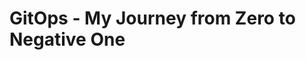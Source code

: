 # GitOps - My Journey from Zero to Negative One

<!--


we can't have nive things


At the dawn of time, when times were harsh,
an APPLICATION
    runs on a MACHINE
=> "It works on my machine"

then, after decoupling the application from the machine,
an APPLICATION
    runs on an OS
        that operates a MACHINE
=> "It works on my OS"

because we still thought the application was too close from the machine (and because applications started having expectations about the underlying OS)
an APPLICATION
    runs on GUEST OS
        in a VM
            on a HOST OS
                that operates the MACHINE
=> "It works in my VM"

when virtual machines got too slow for our speed greed,
an APPLICATION
    runs on HALF AN OS
        isolated in a CONTAINER
            sharing its other half with a HOST OS
                that operates the MACHINE
=> "It works in my container"

but, thanks the gods, today,
an APPLICATION
    runs on HALF AN OS
        isolated in its CONTAINER
            wrapped by a POD
                part of a REPLICA SET
                    managed by a DEPLOYMENT
                        running on KUBERNETES-FIRST OS
                            in a VM (you really didn't think they'd go away so easily)
                                forming a CLUSTER
                                    provisioned in the CLOUD
=> "It works on my cluster"

Application release management has never been so streamlined.

-->


<!--


at the essence of the universe is the application


create a web app

ls

```
📁 ..
  📁 .
    📑 README.md
```

make it simple
start with a greeter
use .NET (hey, nobody is perfect)
call it hello

dotnet new create "web" --name "Martin.Hello" --exclude-launch-settings --output ./applications/hello

```
The template "ASP.NET Core Empty" was created successfully.

Processing post-creation actions...
Restoring ...\applications\hello\Martin.Hello.csproj:
  Determining projects to restore...
  Restored ...\applications\hello\Martin.Hello.csproj (in 87 ms).
Restore succeeded.
```

ls

```diff
📁 ..
  📁 .
+   📁 applications
+     📁 hello
+       🧾 appsettings.Development.json
+       🧾 appsettings.json
+       🧾 Martin.Hello.csproj
+       🧾 Program.cs
    📑 README.md
```

Program.cs

```cs
        var builder = WebApplication.CreateBuilder(args);
        var app = builder.Build();

        app.MapGet("/", () => "Hello World!");

        app.Run();
```

dotnet run --project ./applications/hello

```
info: Microsoft.Hosting.Lifetime[14]
      Now listening on: http://localhost:5000
info: Microsoft.Hosting.Lifetime[0]
      Application started. Press Ctrl+C to shut down.
info: Microsoft.Hosting.Lifetime[0]
      Hosting environment: Production
info: Microsoft.Hosting.Lifetime[0]
      Content root path: ...\applications\hello
```

of course if we navigate to http://localhost:5000, it will show

```
Hello World!
```

But I don't want to open and fiddle around with my browser all the time, because I'm lazy, so I'll create a `hello.http` file and use [REST Client for Visual Studio Code](https://marketplace.visualstudio.com/items?itemName=humao.rest-client) instead.

ls

```diff
📁 ..
  📁 .
    📁 applications
      📁 hello
        🧾 appsettings.Development.json
        🧾 appsettings.json
+       🌐 hello.http
        🧾 Martin.Hello.csproj
        🧾 Program.cs
    📑 README.md
```

hello.http

```http
@BASE_URL = "http://localhost:5000"

GET {{BASE_URL}}
```

Trying that out will slap you back in the face with an unkind error message:

> The connection was rejected. Either the requested service isn’t running on the requested server/port, the proxy settings in vscode are misconfigured, or a firewall is blocking requests. Details: RequestError: connect ECONNREFUSED 127.0.0.1:443.

The silly solution here being to remove the quotes around the value of `@BASE_URL = "http://localhost:5000"`, because we can't have nice things.

hello.http

```diff
- @BASE_URL = "http://localhost:5000"
+ @BASE_URL =  http://localhost:5000
```

define its behavior
    GET /       => "Hello.", plain text
    GET /<name> => "Hello, <name>."
simple web api

hello.http

```http
@BASE_URL = http://localhost:5000

###############################################################################
# This should return "Hello.", plain-text.

GET {{BASE_URL}}/

###############################################################################
# @prompt NAME
# This should return "Hello, <NAME>.", plain-text.

GET {{BASE_URL}}/{{NAME}}
```


Program.cs

```cs
        var builder = WebApplication.CreateBuilder(args);
        var app = builder.Build();

/* - */ app.MapGet("/", () => "Hello World!");

/* + */ app.MapGet("/", () => "Hello.");
/* + */ app.MapGet("/{name}", (string name) => $"Hello, {name}.");

        app.Run();
```

Restarting the application while developing is becoming quite tedious already, so I should use `dotnet watch run` instead of `dotnet run`.

Now http://localhost:5000/Martin returns

```
Hello, Martin.
```

if you're committing to Git, you'll notice the `bin` and `obj` folders are massively full of compiler-generated 💩. I'll make myself a `.gitignore` to save my bandwidth.

ls

```diff
📁 ..
  📁 .
    📁 applications
      📁 hello
+       ✋ .gitignore
        🧾 appsettings.Development.json
        🧾 appsettings.json
        🌐 hello.http
        🧾 Martin.Hello.csproj
        🧾 Program.cs
    📑 README.md
```

.gitignore

```
bin/
obj/
```

now that we've got our application, we must build it, and ship it.
easy just press F5, right?
well, no, we need to properly build it, package it, and deploy it.
but there is a problem: I never learned how to do that in Uni, I've always pressed F5!
because, remember: we can't have nice things (some malevolent among you will have said that a first time when I mentioned the use of .NET)

dotnet publish "./applications/hello" --configuration Release --no-self-contained --output "./applications/hello/publish"

dotnet publish                  -> which, pretty much indicates what we want to do here
"./applications/hello"                  -> the path to the applitation project to build
--configuration Release         -> .NET build configurations bundle compiler options.
                                   The default configuration is 'Debug'; it has compiler options to output debugging information.
                                   The other built-in configuration to 'Release', which has options to request make the compiler optimize your code harder.
--no-self-contained             -> Self-contained applications bundle the .NET runtime along with your own code.
                                   Rather, I'll make a prerequisite for anyone wanting to run my greeter application to install the .NET runtime.
                                   Between the ASP.NET Core Runtime, the .NET Desktop Runtime and then .NET Runtime listed on https://dotnet.microsoft.com/en-us/download/dotnet/7.0,
                                   this will confuse everyone! Just the ASP.NET one has seven options to install it on windows!
                                   Again, we can't have nice things, I'm just doing my part.
--output "./applications/hello/publish" -> The output directory to place the published application in.

save it into a script, call it something relevant, like publish-me-daddy.ps1

```diff
📁 ..
  📁 .
    📁 applications
      📁 hello
        ✋ .gitignore
        🧾 appsettings.Development.json
        🧾 appsettings.json
        🌐 hello.http
        🧾 Martin.Hello.csproj
        🧾 Program.cs
+       🧾 publish-me-daddy.ps1
    📑 README.md
```

publish-me-daddy.ps1

```ps1
dotnet publish "$PSScriptRoot" --configuration Release --no-self-contained --output "$PSScriptRoot/bin/publish"
```

./applications/hello/publish-me-daddy.ps1

```
MSBuild version 17.4.1+9a89d02ff for .NET
  Determining projects to restore...
  All projects are up-to-date for restore.
  Martin.Hello -> ...\docs\applications\hello\bin\Release\net7.0\Martin.Hello.dll
  Martin.Hello -> ...\docs\applications\hello\bin\publish\
```

ls ./applications/hello/bin/publish

```
📁 ..
  📁 .
    📁 applications
      📁 hello
        📂 bin
          📂 publish
+           🧾 appsettings.Development.json
+           🧾 appsettings.json
+           🧾 Martin.Hello.deps.json
+           📚 Martin.Hello.dll
+           💾 Martin.Hello.exe
+           🧾 Martin.Hello.pdb
+           🧾 Martin.Hello.runtimeconfig.json
+           🧾 web.config
        ✋ .gitignore
        🧾 appsettings.Development.json
        🧾 appsettings.json
        🌐 hello.http
        🧾 Martin.Hello.csproj
        🧾 Program.cs
        🧾 publish-me-daddy.ps1
    📑 README.md
```

admire the published results

the publish folder is full of crap except the `.exe` file, which we can run to execute our app

./applications/hello/bin/publish/Martin.Hello.exe

```
info: Microsoft.Hosting.Lifetime[14]
      Now listening on: http://localhost:5000
info: Microsoft.Hosting.Lifetime[0]
      Application started. Press Ctrl+C to shut down.
info: Microsoft.Hosting.Lifetime[0]
      Hosting environment: Production
info: Microsoft.Hosting.Lifetime[0]
      Content root path: ...\docs
```

it works (of course, it's mine! That feeling wont last for long, though)
c.f. hello.http to try it out

congrat, we now have an app we can run anywhere...
... anywhere there is an ASP.NET runtime, that is, because we can't have nice things.

-->


<!--

oh my godness, containers!


is chose rancher desktop
it has kubernetes integrated
it has nerdctl integrated

if you're disconnected or partially disconnected from the internet, or if Rancher Desktop is misconfigured the slightest, it will fail to start, but, in my case, not before trying out for 10 whole minutes, because we can't have nice things


oc get namespaces

```
NAME              STATUS   AGE
default           Active   13d
kube-system       Active   13d
kube-public       Active   13d
kube-node-lease   Active   13d
```

create a `Containerfile`:

ls

```diff
📁 ..
  📁 .
    📁 applications
      📁 hello
        ✋ .gitignore
        🧾 appsettings.Development.json
        🧾 appsettings.json
+       🐳 Containerfile
        🌐 hello.http
        🧾 Martin.Hello.csproj
        🧾 Program.cs
        🧾 publish-me-daddy.ps1
    📑 README.md
```

Containerfile

```Dockerfile
FROM alpine:3.18.0
ENTRYPOINT ["echo", "Hello"]
```

nerdctl image build --tag hello:v0 ./applications/hello

```
[+] Building 8.1s (5/5)
[+] Building 8.2s (5/5) FINISHED
 => [internal] load build definition from Containerfile                                                       0.1s
 => => transferring dockerfile: 90B                                                                           0.0s
 => [internal] load .dockerignore                                                                             0.0s
 => => transferring context: 2B                                                                               0.0s
 => [internal] load metadata for docker.io/library/alpine:3.18.0                                              7.7s
 => CACHED [1/1] FROM docker.io/library/alpine:3.18.0@sha256:02bb6f428431fbc2809c5d1b41eab5a68350194fb508869  0.0s
 => => resolve docker.io/library/alpine:3.18.0@sha256:02bb6f428431fbc2809c5d1b41eab5a68350194fb508869a33cb1a  0.0s
 => exporting to docker image format                                                                          0.2s
 => => exporting layers                                                                                       0.0s
 => => exporting manifest sha256:2f4c5d94c32f16477fce285361725612070f8879ea31e8c3cb6633d5beff3e35             0.0s
 => => exporting config sha256:a1cc8d3a3d99163ef35d3e34b90bba7a956146994b9ad052f9b3b5f17fac05f5               0.0s
 => => sending tarball                                                                                        0.1s
Loaded image: docker.io/library/hello:v0
```

nerdctl image list

```
REPOSITORY                                  TAG       IMAGE ID        CREATED          PLATFORM       SIZE         BLOB SIZE
hello                                       v0        2f4c5d94c32f    6 seconds ago    linux/amd64    7.6 MiB      3.2 MiB
```

nerdctl container run --rm hello:v0

```
Hello
```


but of course this isn't satisfying, as we want to put our application in the container, not some random useless bash command


after a bit of search

nerdctl container run --rm -i -t alpine:3.18.0 -- ash
/ # apk

```
apk-tools 2.14.0, compiled for x86_64.

usage: apk [<OPTIONS>...] COMMAND [<ARGUMENTS>...]

Package installation and removal:
  add        Add packages to WORLD and commit changes
  del        Remove packages from WORLD and commit changes

System maintenance:
  fix        Fix, reinstall or upgrade packages without modifying WORLD
  update     Update repository indexes
  upgrade    Install upgrades available from repositories
  cache      Manage the local package cache

Querying package information:
  info       Give detailed information about packages or repositories
  list       List packages matching a pattern or other criteria
  dot        Render dependencies as graphviz graphs
  policy     Show repository policy for packages
  search     Search for packages by name or description

Repository maintenance:
  index      Create repository index file from packages
  fetch      Download packages from repositories to a local directory
  manifest   Show checksums of package contents
  verify     Verify package integrity and signature

Miscellaneous:
  audit      Audit system for changes
  stats      Show statistics about repositories and installations
  version    Compare package versions or perform tests on version strings

This apk has coffee making abilities.
For more information: man 8 apk
```

/ # apk update
fetch https://dl-cdn.alpinelinux.org/alpine/v3.18/main/x86_64/APKINDEX.tar.gz
fetch https://dl-cdn.alpinelinux.org/alpine/v3.18/community/x86_64/APKINDEX.tar.gz
v3.18.3-78-ga74ec4287c7 [https://dl-cdn.alpinelinux.org/alpine/v3.18/main]
v3.18.3-84-gcb6b432d261 [https://dl-cdn.alpinelinux.org/alpine/v3.18/community]
OK: 20071 distinct packages available

/ # apk search dotnet | grep runtime
```
dotnet6-runtime-6.0.21-r0
dotnet7-runtime-7.0.10-r0
```

/ # apk search asp | grep runtime
```
aspnetcore6-runtime-6.0.21-r0
aspnetcore7-runtime-7.0.10-r0
```

we find out that we need the `aspnetcore7-runtime-7.0.10-r0` package

Containerfile

```Dockerfile
FROM alpine:3.18.0
RUN apk add aspnetcore7-runtime-7.0.10-r0
ENTRYPOINT ["dotnet"]
```

nerdctl image build --tag hello:v0 ./applications/hello

```diff
  [+] Building 10.4s (5/5) FINISHED
  => [internal] load .dockerignore                                                                             0.0s
  => => transferring context: 2B                                                                               0.0s
  => [internal] load build definition from Containerfile                                                       0.1s
  => => transferring dockerfile: 126B                                                                          0.0s
  => [internal] load metadata for docker.io/library/alpine:3.18.0                                              7.6s
  => CACHED [1/2] FROM docker.io/library/alpine:3.18.0@sha256:02bb6f428431fbc2809c5d1b41eab5a68350194fb508869  0.0s
  => => resolve docker.io/library/alpine:3.18.0@sha256:02bb6f428431fbc2809c5d1b41eab5a68350194fb508869a33cb1a  0.0s
  => ERROR [2/2] RUN apk add aspnetcore7-runtime-7.0.10-r0                                                     2.6s
  ------
  > [2/2] RUN apk add aspnetcore7-runtime-7.0.10-r0:
  #0 0.180 fetch https://dl-cdn.alpinelinux.org/alpine/v3.18/main/x86_64/APKINDEX.tar.gz
  #0 1.474 fetch https://dl-cdn.alpinelinux.org/alpine/v3.18/community/x86_64/APKINDEX.tar.gz
- #0 2.518 ERROR: unable to select packages:
- #0 2.518   aspnetcore7-runtime-7.0.10-r0 (no such package):
- #0 2.518     required by: world[aspnetcore7-runtime-7.0.10-r0]
  ------
  Containerfile:2
  --------------------
  1 |     FROM alpine:3.18.0
  2 | >>> RUN apk add aspnetcore7-runtime-7.0.10-r0
  3 |     ENTRYPOINT ["dotnet"]
  4 |
  --------------------
  error: failed to solve: process "/bin/sh -c apk add aspnetcore7-runtime-7.0.10-r0" did not complete successfully: exit code: 1
  FATA[0010] no image was built
```

`ERROR: unable to select packages: aspnetcore7-runtime-7.0.10-r0 (no such package)` just leaves us alone to figure out that `-7.0.10-r0` is the package version,and it shouldn't be included in the `apk add` parameters


Containerfile

```Dockerfile
FROM alpine:3.18.0
RUN apk add aspnetcore7-runtime
ENTRYPOINT ["dotnet"]
```

nerdctl image build --tag hello:v0 ./applications/hello

```
[+] Building 19.9s (5/6)
[+] Building 20.1s (6/6) FINISHED
 => [internal] load .dockerignore                                                                             0.0s
 => => transferring context: 2B                                                                               0.0s
 => [internal] load build definition from Containerfile                                                       0.1s
 => => transferring dockerfile: 116B                                                                          0.0s
 => [internal] load metadata for docker.io/library/alpine:3.18.0                                              7.6s
 => CACHED [1/2] FROM docker.io/library/alpine:3.18.0@sha256:02bb6f428431fbc2809c5d1b41eab5a68350194fb508869  0.0s
 => => resolve docker.io/library/alpine:3.18.0@sha256:02bb6f428431fbc2809c5d1b41eab5a68350194fb508869a33cb1a  0.0s
 => [2/2] RUN apk add aspnetcore7-runtime                                                                     5.8s
 => exporting to docker image format                                                                          6.4s
 => => exporting layers                                                                                       5.1s
 => => exporting manifest sha256:af6c53232709ac3f3c4a1eccfd2ecdd2fe3f70dd58c18ef862fd715dd562c40b             0.0s
 => => exporting config sha256:f06725ec791ec392503e9ebd61011f73b40097b9d9524465c42a6592b71206e3               0.0s
 => => sending tarball                                                                                        1.3s
Loaded image: docker.io/library/hello:v0
```

nerdctl container run --rm hello:v0
```
Usage: dotnet [options]
Usage: dotnet [path-to-application]

Options:
  -h|--help         Display help.
  --info            Display .NET information.
  --list-sdks       Display the installed SDKs.
  --list-runtimes   Display the installed runtimes.

path-to-application:
  The path to an application .dll file to execute.
```

successfully invoking the dotnet command

this is dotnet, but still not our application
in order to get there, we ought to teleport our published application excutable and company into the container

Containerfile

```Dockerfile
FROM alpine:3.18.0
RUN apk add aspnetcore7-runtime
COPY ./bin/publish /opt/hello
ENTRYPOINT ["/opt/hello/Martin.Hello.exe"]
```

nerdctl image build --tag hello:v0 ./applications/hello

```
[+] Building 7.1s (7/8)
[+] Building 7.2s (8/8)
[+] Building 7.3s (8/8) FINISHED
 => [internal] load .dockerignore                                                                             0.1s
 => => transferring context: 2B                                                                               0.1s
 => [internal] load build definition from Containerfile                                                       0.1s
 => => transferring dockerfile: 170B                                                                          0.1s
 => [internal] load metadata for docker.io/library/alpine:3.18.0                                              5.2s
 => [1/3] FROM docker.io/library/alpine:3.18.0@sha256:02bb6f428431fbc2809c5d1b41eab5a68350194fb508869a33cb1a  0.0s
 => => resolve docker.io/library/alpine:3.18.0@sha256:02bb6f428431fbc2809c5d1b41eab5a68350194fb508869a33cb1a  0.0s
 => [internal] load build context                                                                             0.2s
 => => transferring context: 182.62kB                                                                         0.2s
 => CACHED [2/3] RUN apk add aspnetcore7-runtime                                                              0.0s
 => [3/3] COPY ./bin/publish /opt/hello                                                                       0.0s
 => exporting to docker image format                                                                          1.5s
 => => exporting layers                                                                                       0.1s
 => => exporting manifest sha256:8656258f53c817950c7a7a570e1f7b84cd2bbfa8fac33857932e291f7efaa2be             0.0s
 => => exporting config sha256:871d784b1e4b01f9854f9114ab93a20fa87c74a40f27b4e57ce0000a4524e2b3               0.0s
 => => sending tarball
```

nerdctl container run --rm hello:v0

```
<3>WSL (1) ERROR: ConfigInitializeEntry:1554: Failed to mount (null) at /dev as devtmpfs 1
```

this is because we have a windows executable, and our container runs Alpine (Linux).
instead, we need to use the DLL, and call the dotnet command on it

```diff
  FROM alpine:3.18.0
  RUN apk add aspnetcore7-runtime
  COPY ./bin/publish /opt/hello
- ENTRYPOINT [          "/opt/hello/Martin.Hello.exe"]
+ ENTRYPOINT ["dotnet", "/opt/hello/Martin.Hello.dll"]
```


nerdctl image build --tag hello:v0 ./applications/hello

```
[+] Building 4.5s (8/8)
[+] Building 4.6s (8/8)
[+] Building 4.7s (8/8) FINISHED
 => [internal] load build definition from Containerfile                                                       0.0s
 => => transferring dockerfile: 180B                                                                          0.0s
 => [internal] load .dockerignore                                                                             0.1s
 => => transferring context: 2B                                                                               0.0s
 => [internal] load metadata for docker.io/library/alpine:3.18.0                                              2.5s
 => [1/3] FROM docker.io/library/alpine:3.18.0@sha256:02bb6f428431fbc2809c5d1b41eab5a68350194fb508869a33cb1a  0.1s
 => => resolve docker.io/library/alpine:3.18.0@sha256:02bb6f428431fbc2809c5d1b41eab5a68350194fb508869a33cb1a  0.0s
 => [internal] load build context                                                                             0.4s
 => => transferring context: 468B                                                                             0.4s
 => CACHED [2/3] RUN apk add aspnetcore7-runtime                                                              0.0s
 => CACHED [3/3] COPY ./bin/publish /opt/hello                                                                0.0s
 => exporting to docker image format                                                                          1.4s
 => => exporting layers                                                                                       0.0s
 => => exporting manifest sha256:87a37b211f80c867c7adeb0a8e862731913c752a40e455319647a9dc44223e5b             0.0s
 => => exporting config sha256:008180fcafadf0fe15745095a4440840ada5a307878434c589d23a206757b445               0.0s
 => => sending tarball
```

nerdctl container run --rm hello:v0

```
info: Microsoft.Hosting.Lifetime[14]
      Now listening on: http://localhost:5000
info: Microsoft.Hosting.Lifetime[0]
      Application started. Press Ctrl+C to shut down.
info: Microsoft.Hosting.Lifetime[0]
      Hosting environment: Production
info: Microsoft.Hosting.Lifetime[0]
      Content root path: /
```

However accessing http://localhost:5000 from out hello.http will not work

```
The connection was rejected. Either the requested service isn’t running on the requested server/port, the proxy settings in vscode are misconfigured, or a firewall is blocking requests. Details: RequestError: connect ECONNREFUSED 127.0.0.1:5000.
```

This happens because hitting http://localhost from the host machine will target the host machine itself, whereas we really want to target the http://localhost of the container running on the rancher VM! Here again, we can't have nice things.

still, this pitfall won't stop us, as it can be circumvented by linking ports of the container with ports of the container's host. this process is reffered to as publishing, or forwarding

let's use that technique to our advantage and link the port 5000 on the container to the port 5000 on the host. in which order? I don't know!

nerdctl container run --rm --publish 5000:5000 hello:v0

```
info: Microsoft.Hosting.Lifetime[14]
      Now listening on: http://localhost:5000
info: Microsoft.Hosting.Lifetime[0]
      Application started. Press Ctrl+C to shut down.
info: Microsoft.Hosting.Lifetime[0]
      Hosting environment: Production
info: Microsoft.Hosting.Lifetime[0]
      Content root path: /
```

but our HTTP requests still don't go thought

```
read ECONNRESET
```

is it because the applicatin has an issue?

nerdctl container exec -t -i hello-a970f ash
/ # whoami

```
root
```

/ # apk add curl

```
(1/7) Installing ca-certificates (20230506-r0)
(2/7) Installing brotli-libs (1.0.9-r14)
(3/7) Installing libunistring (1.1-r1)
(4/7) Installing libidn2 (2.3.4-r1)
(5/7) Installing nghttp2-libs (1.55.1-r0)
(6/7) Installing libcurl (8.2.1-r0)
(7/7) Installing curl (8.2.1-r0)
Executing busybox-1.36.0-r9.trigger
Executing ca-certificates-20230506-r0.trigger
OK: 139 MiB in 33 packages
```

/ # curl http://localhost:5000/Martin

```
Hello, Martin.
```

could it be because we're not using the `mcr.microsoft.com/dotnet/aspnet:7.0` base image?

Containerfile

```diff
- FROM alpine:3.18.0
+ FROM mcr.microsoft.com/dotnet/aspnet:7.0
- RUN apk add aspnetcore7-runtime
  COPY ./bin/publish /opt/hello
  ENTRYPOINT ["dotnet", "/opt/hello/Martin.Hello.dll"]
```

nerdctl image build --tag hello:v0 ./applications/hello
```
[+] Building 13.2s (7/7)
[+] Building 13.4s (7/7) FINISHED
 => [internal] load build definition from Containerfile                                                       0.1s
 => => transferring dockerfile: 167B                                                                          0.0s
 => [internal] load .dockerignore                                                                             0.1s
 => => transferring context: 2B                                                                               0.0s
 => [internal] load metadata for mcr.microsoft.com/dotnet/aspnet:7.0                                          4.4s
 => [internal] load build context                                                                             0.3s
 => => transferring context: 468B                                                                             0.3s
 => [1/2] FROM mcr.microsoft.com/dotnet/aspnet:7.0@sha256:54a3864f1c7dbb232982f61105aa18a59b976382a4e720fe18  5.8s
 => => resolve mcr.microsoft.com/dotnet/aspnet:7.0@sha256:54a3864f1c7dbb232982f61105aa18a59b976382a4e720fe18  0.0s
 => => sha256:31e2a952779c41cf5cd187ae1ae276f3de3965a43d41a0250b56c58e1206db8a 10.12MB / 10.12MB              0.6s
 => => sha256:cbca4ad4689cc576651411faa2b98dff307dc8f6de9adf08a5a2d6ae2239d233 154B / 154B                    0.6s
 => => sha256:6c3981608c2b6b3825fe63b9c920101d7bf4ca80ceda7ddc0dc09fdc93a5797d 14.97MB / 14.97MB              1.1s
 => => sha256:a2e354eccee4ad7336b4692c2662de61a68677cec551530c6d7045bcbb3cd6d7 32.45MB / 32.45MB              2.1s
 => => sha256:14726c8f78342865030f97a8d3492e2d1a68fbd22778f9a31dc6be4b4f12a9bc 31.42MB / 31.42MB              2.5s
 => => extracting sha256:14726c8f78342865030f97a8d3492e2d1a68fbd22778f9a31dc6be4b4f12a9bc                     1.1s
 => => extracting sha256:6c3981608c2b6b3825fe63b9c920101d7bf4ca80ceda7ddc0dc09fdc93a5797d                     0.4s
 => => extracting sha256:a2e354eccee4ad7336b4692c2662de61a68677cec551530c6d7045bcbb3cd6d7                     0.8s
 => => extracting sha256:cbca4ad4689cc576651411faa2b98dff307dc8f6de9adf08a5a2d6ae2239d233                     0.0s
 => => extracting sha256:31e2a952779c41cf5cd187ae1ae276f3de3965a43d41a0250b56c58e1206db8a                     0.3s
 => [2/2] COPY ./bin/publish /opt/hello                                                                       0.2s
 => exporting to docker image format                                                                          2.7s
 => => exporting layers                                                                                       0.2s
 => => exporting manifest sha256:e9b1bee8d602a2e4b21fe3e31c0e155693011a6faa3ed546d44662ad1b352088             0.0s
 => => exporting config sha256:f2e6f1b45369056f30266289768dbd79c34898a54a94c3ba952e419cb51e5ba0               0.0s
 => => sending tarball                                                                                        2.4s
Loaded image: docker.io/library/hello:v0
```

nerdctl container run --rm --publish 5000:5000 hello:v0

```
  info: Microsoft.Hosting.Lifetime[14]
+       Now listening on: http://[::]:80
  info: Microsoft.Hosting.Lifetime[0]
        Application started. Press Ctrl+C to shut down.
  info: Microsoft.Hosting.Lifetime[0]
        Hosting environment: Production
  info: Microsoft.Hosting.Lifetime[0]
        Content root path: /
```

but there is a problem, as our app now listens on port 80 instead of 5000
we have to link port 80

nerdctl container run --rm --publish 80:80 hello:v0

http://localhost:80 ?

```
HTTP/1.1 404 Not Found
Content-Type: text/plain; charset=utf-8
X-Content-Type-Options: nosniff
Date: Fri, 25 Aug 2023 13:22:27 GMT
Content-Length: 19
Connection: close

404 page not found
```

As silly as it seems, let's test the possibility that linking a port number on the container to the same port number on the host is the origin of the problem.

link the container port 80 to host port 5000

nerdctl container run --rm --publish 80:5000 hello:v0

http://localhost:5000 ?

```
The connection was rejected. Either the requested service isn’t running on the requested server/port, the proxy settings in vscode are misconfigured, or a firewall is blocking requests. Details: RequestError: connect ECONNREFUSED 127.0.0.1:5000.
```

is it the other way around, then?

nerdctl container run --rm --publish 5000:80 hello:v0

http://localhost:5000 ?

```
HTTP/1.1 200 OK
Connection: close
Content-Type: text/plain; charset=utf-8
Date: Fri, 25 Aug 2023 13:25:57 GMT
Server: Kestrel
Transfer-Encoding: chunked

Hello.
```

Of course it is! Because we can't have nice things!


Let's get back to using `alpine:3.18.0` as our base image and installing `aspnetcore7-runtime`, then run the container linking ports differently:

nerdctl container run --rm --publish 8080:5000 hello:v0
```
info: Microsoft.Hosting.Lifetime[14]
      Now listening on: http://localhost:5000
info: Microsoft.Hosting.Lifetime[0]
      Application started. Press Ctrl+C to shut down.
info: Microsoft.Hosting.Lifetime[0]
      Hosting environment: Production
info: Microsoft.Hosting.Lifetime[0]
      Content root path: /
```

http://localhost:80

```
read ECONNRESET
```

It looks like we are stuck with our `mcr.microsoft.com/dotnet/aspnet:7.0`-branded leash. because we can't have nice things.

-->

<!--

Pod

the pod groups containers
it provides shared storage, in the form of volumes, which can also point to external sources
all containers in a pod share an IP address, ports, and `localhost`
all containers in a pod are scheduled on the same node

YAML is not a markup language
it is a data serialization language
as such it can be used to serialize data, but it's not very good at it
or as a markup language, but it's not very good at it
or to declare configuration, but it's not very good at it either

the configuration of a pod can be declared in YAML

create a yaml file to define a pod:

ls

```diff
📁 ..
  📁 .
    📁 applications
      📁 hello
        ✋ .gitignore
        🧾 appsettings.Development.json
        🧾 appsettings.json
        🐳 Containerfile
        🌐 hello.http
        🧾 Martin.Hello.csproj
        🧾 Program.cs
        🧾 publish-me-daddy.ps1
    📁 pods
+     🧾 hello.yaml
    📑 README.md
```

hello.yaml:

```yaml
apiVersion: v1
kind: Pod
metadata:
  name: hello
spec:
  containers:
    - name: app
      image: alpine:3.18.0
      command: [echo]
      args: ["Hello."]
```

kubectl apply --filename ./pods/hello.yaml
```
pod/hello created
```

see if we can list it

kubectl get pods
```
NAME    READY   STATUS      RESTARTS      AGE
hello   0/1     Completed   2 (21s ago)   23s
```

of course our pod is marked as Completed and must have died along the way, as proven by the same command

kubectl get pods
```
NAME    READY   STATUS             RESTARTS      AGE
hello   0/1     CrashLoopBackOff   3 (35s ago)   80s
```

because kubernetes is a mad world where you can't run the same command over and over and expect the same result
still, in our first exposure case, it's not quite as critical as it seems, as the container simply did its job of echoing "Hello."

kubectl logs pod/hello
```
Hello.
```

to prevent the container from dying, we can make a loop:

hello.yaml

```diff
  apiVersion: v1
  kind: Pod
  metadata:
    name: hello
  spec:
    containers:
      - name: app
        image: alpine:3.18.0
-       command: [echo]
+       command: [ash, -c]
-       args: ["Hello."]
+       args: ['while true; do echo "Hello."; sleep 1; done']
```

kubectl apply --filename ./pods/hello.yaml
```
The Pod "hello" is invalid: spec: Forbidden: pod updates may not change fields other than `spec.containers[*].image`, `spec.initContainers[*].image`, `spec.activeDeadlineSeconds`, `spec.tolerations` (only additions to existing tolerations) or `spec.terminationGracePeriodSeconds` (allow it to be set to 1 if it was previously negative)
  core.PodSpec{
        Volumes:        {{Name: "kube-api-access-njbtv", VolumeSource: {Projected: &{Sources: {{ServiceAccountToken: &{ExpirationSeconds: 3607, Path: "token"}}, {ConfigMap: &{LocalObjectReference: {Name: "kube-root-ca.crt"}, Items: {{Key: "ca.crt", Path: "ca.crt"}}}}, {DownwardAPI: &{Items: {{Path: "namespace", FieldRef: &{APIVersion: "v1", FieldPath: "metadata.namespace"}}}}}}, DefaultMode: &420}}}},
        InitContainers: nil,
        Containers: []core.Container{
                {
                        Name:       "app",
                        Image:      "alpine:3.18.0",
                        Command:    {"ash", "-c"},
-                       Args:       []string{"echo Hello."},
+                       Args:       []string{`while true; do echo "Hello."; sleep 1; done`},
                        WorkingDir: "",
                        Ports:      nil,
                        ... // 16 identical fields
                },
        },
        EphemeralContainers: nil,
        RestartPolicy:       "Always",
        ... // 26 identical fields
  }
```

I forgot to mention that a pod is mostly immutable, the only mutable fields being of low interest, and the container image being a case were we generally prefer a full pod restart.

to circumvent this, we can either murder the pod using `kubectl delete pod hello`, or use force:

kubectl apply --filename ./pods/hello.yaml --force
```
pod/hello configured
```


kubectl get pods
```
NAME    READY   STATUS    RESTARTS   AGE
hello   1/1     Running   0          54s
```

kubectl logs pod/hello --follow
```
Hello.
Hello.
Hello.
Hello.
Hello.
Hello.
Hello.
Hello.
Hello.
Hello.
```

and will print more `Hello.` until you press CTRL+C or murder the pod.
sweet, I hear you thinking, let's deploy all our applications in containers within a pod!
Let's take the example of two containers, happily running together in the same pod
one container is quite stable, but the other one is prone to terminating on the error side of the exit code
to simulate this, we'll add another container to our pod and make it error out after 10 seconds

hello.yaml

```diff
  apiVersion: v1
  kind: Pod
  metadata:
    name: hello
  spec:
    containers:
      - name: app
        image: alpine:3.18.0
        command: [ash, -c]
-       args: ['while true; do echo "Hello."; sleep 1; done']
+       args: ['DATE=$(date); while true; do echo "$DATE - Hello."; sleep 1; done']
+     - name: el-contenedito-de-la-muerte
+       image: alpine:3.18.0
+       command: [ash, -c]
+       args: ['for i in $(seq 1 10); do echo "Hello, $i."; sleep 1; done; exit 666']
```

kubectl apply --filename ./pods/hello.yaml --force

```
pod/hello configured
```


`kubectl logs pod/hello --container app --follow` and wait 10s

```
Wed Aug 30 15:30:05 UTC 2023 - Hello.
Wed Aug 30 15:30:05 UTC 2023 - Hello.
Wed Aug 30 15:30:05 UTC 2023 - Hello.
Wed Aug 30 15:30:05 UTC 2023 - Hello.
Wed Aug 30 15:30:05 UTC 2023 - Hello.
Wed Aug 30 15:30:05 UTC 2023 - Hello.
Wed Aug 30 15:30:05 UTC 2023 - Hello.
Wed Aug 30 15:30:05 UTC 2023 - Hello.
Wed Aug 30 15:30:05 UTC 2023 - Hello.
Wed Aug 30 15:30:05 UTC 2023 - Hello.
Wed Aug 30 15:30:05 UTC 2023 - Hello.
Wed Aug 30 15:30:05 UTC 2023 - Hello.
Wed Aug 30 15:30:05 UTC 2023 - Hello.
Wed Aug 30 15:30:05 UTC 2023 - Hello.
```

One failing container will not sink the whole pod, but will put it in a CrashLoopBackOff state:

kubectl get pods
```
NAME    READY   STATUS             RESTARTS      AGE
hello   1/2     CrashLoopBackOff   5 (95s ago)   5m35s
```

however, we will be facing another issue, because we can't have nice things, remember?
all containers in a pod are scheduled on the same node, which, on a single-node cluster like a local Rancher Desktop development environment, is not problematic, but it will become bad on a fully fledged cloud-provisioned cluster with dozens of nodes. And that's without talking about scaling and replication, the needs for which will vary per application (container), while the smallest building block of Kubernetes is the pod.

let's deploy our hello application, replacing the image by `hello:v0`, and trust our Containerfile's ENTRYPOINT to call .NET

hello.yaml
```diff
  apiVersion: v1
  kind: Pod
  metadata:
    name: hello
  spec:
    containers:
      - name: app
-       image: alpine:3.18.0
+       image: hello:v0
-       command: [ash, -c]
-       args: ['DATE=$(date); while true; do echo "$DATE - Hello."; sleep 1; done']
-     - name: el-contenedito-de-la-muerte
-       image: alpine:3.18.0
-       command: [ash, -c]
-       args: ['for i in $(seq 1 10); do echo "Hello, $i."; sleep 1; done; exit 666']
```


kubectl apply --filename ./pods/hello.yaml --force
```
pod/hello configured
```

kubectl get pods
```
NAME    READY   STATUS         RESTARTS   AGE
hello   0/1     ErrImagePull   0          15s
```

kubectl describe pod/hello
```
Name:             hello
Namespace:        default
Service Account:  default
Node:             .../...
Start Time:       Wed, 30 Aug 2023 16:43:43 +0100
Labels:           <none>
Status:           Pending
IP:               10.42.0.140
IPs:
  IP:  10.42.0.140
Containers:
  app:
    Container ID:
    Image:          hello:v0
    Image ID:
    Port:           <none>
    Host Port:      <none>
    State:          Waiting
      Reason:       ImagePullBackOff
    Ready:          False
    Restart Count:  0
    Environment:    <none>
    Mounts:
      /var/run/secrets/kubernetes.io/serviceaccount from kube-api-access-zz26d (ro)
Conditions:
  Type              Status
  Initialized       True
  Ready             False
  ContainersReady   False
  PodScheduled      True
Volumes:
  kube-api-access-zz26d:
    Type:                    Projected (a volume that contains injected data from multiple sources)
    TokenExpirationSeconds:  3607
    ConfigMapName:           kube-root-ca.crt
    ConfigMapOptional:       <nil>
    DownwardAPI:             true
QoS Class:                   BestEffort
Node-Selectors:              <none>
Tolerations:                 node.kubernetes.io/not-ready:NoExecute op=Exists for 300s
                             node.kubernetes.io/unreachable:NoExecute op=Exists for 300s
Events:
  Type     Reason     Age                From               Message
  ----     ------     ----               ----               -------
  Normal   Scheduled  34s                default-scheduler  Successfully assigned default/hello to ...
  Normal   BackOff    29s                kubelet            Back-off pulling image "hello:v0"
  Warning  Failed     29s                kubelet            Error: ImagePullBackOff
  Normal   Pulling    15s (x2 over 34s)  kubelet            Pulling image "hello:v0"
  Warning  Failed     10s (x2 over 29s)  kubelet            Failed to pull image "hello:v0": rpc error: code = Unknown desc = failed to pull and unpack image "docker.io/library/hello:v0": failed to resolve reference "docker.io/library/hello:v0": pull access denied, repository does not exist or may require authorization: server message: insufficient_scope: authorization failed
  Warning  Failed     10s (x2 over 29s)  kubelet            Error: ErrImagePull
```

the interesting bit here is the Events section, in which we learn that kubernetes failed to pull and unpack image "docker.io/library/hello:v0"
looks like it queries the docker registry, even if I have the image locally, because we can't heve nice things
to make our images available to the local kubernetess cluster, we have to build them with `nerdctl` in the `k8s.io` "namespace"
nerdctl namespaces are not the same as kubernetes namespaces, because what else

nerdctl image build --tag hello:v0 --namespace k8s.io ./applications/hello
```
[+] Building 4.6s (7/7)
[+] Building 4.6s (7/7) FINISHED
 => [internal] load .dockerignore                                                                             0.0s
 => => transferring context: 2B                                                                               0.0s
 => [internal] load build definition from Containerfile                                                       0.1s
 => => transferring dockerfile: 167B                                                                          0.0s
 => [internal] load metadata for mcr.microsoft.com/dotnet/aspnet:7.0                                          2.2s
 => [internal] load build context                                                                             0.3s
 => => transferring context: 468B                                                                             0.3s
 => [1/2] FROM mcr.microsoft.com/dotnet/aspnet:7.0@sha256:54a3864f1c7dbb232982f61105aa18a59b976382a4e720fe18  0.0s
 => => resolve mcr.microsoft.com/dotnet/aspnet:7.0@sha256:54a3864f1c7dbb232982f61105aa18a59b976382a4e720fe18  0.0s
 => CACHED [2/2] COPY ./bin/publish /opt/hello                                                                0.0s
 => exporting to docker image format                                                                          2.0s
 => => exporting layers                                                                                       0.0s
 => => exporting manifest sha256:e9b1bee8d602a2e4b21fe3e31c0e155693011a6faa3ed546d44662ad1b352088             0.0s
 => => exporting config sha256:f2e6f1b45369056f30266289768dbd79c34898a54a94c3ba952e419cb51e5ba0               0.0s
 => => sending tarball                                                                                        1.9s
Loaded image: docker.io/library/hello:v0
```

nerdctl image list --namespace k8s.io
```
REPOSITORY                                  TAG                     IMAGE ID        CREATED           PLATFORM       SIZE         BLOB SIZE
alpine                                      3.18.0                  02bb6f428431    2 weeks ago       linux/amd64    7.6 MiB      3.2 MiB
hello                                       v0                      e9b1bee8d602    14 seconds ago    linux/amd64    214.8 MiB    84.9 MiB
```

now our application is running fine:

kubectl get pods
```
NAME    READY   STATUS    RESTARTS   AGE
hello   1/1     Running   0          11m
```

kubectl logs pod/hello
```
info: Microsoft.Hosting.Lifetime[14]
      Now listening on: http://[::]:80
info: Microsoft.Hosting.Lifetime[0]
      Application started. Press Ctrl+C to shut down.
info: Microsoft.Hosting.Lifetime[0]
      Hosting environment: Production
info: Microsoft.Hosting.Lifetime[0]
      Content root path: /
```

But how do we access it?
The first step would be to ensure the web service is accessible, but CURLing it from within te container
unlike me, you will remember that the microsoft .NET base image uses Debian, as opposed to Alpine,
and you will not loose your precious time trying to understand why `ash` is suddently unavailable


kubectl exec pod/hello -- apt update
```
WARNING: apt does not have a stable CLI interface. Use with caution in scripts.

Get:1 http://deb.debian.org/debian bullseye InRelease [116 kB]
Get:2 http://deb.debian.org/debian-security bullseye-security InRelease [48.4 kB]
Get:3 http://deb.debian.org/debian bullseye-updates InRelease [44.1 kB]
Get:4 http://deb.debian.org/debian bullseye/main amd64 Packages [8183 kB]
Get:5 http://deb.debian.org/debian-security bullseye-security/main amd64 Packages [245 kB]
Get:6 http://deb.debian.org/debian bullseye-updates/main amd64 Packages [17.5 kB]
Fetched 8653 kB in 2s (3701 kB/s)
Reading package lists...
Building dependency tree...
Reading state information...
All packages are up to date.
```

kubectl exec pod/hello -- apt install curl -y

```
WARNING: apt does not have a stable CLI interface. Use with caution in scripts.

Reading package lists...
Building dependency tree...
Reading state information...
The following additional packages will be installed:
  libbrotli1 libcurl4 libldap-2.4-2 libldap-common libnghttp2-14 libpsl5
  librtmp1 libsasl2-2 libsasl2-modules libsasl2-modules-db libssh2-1
  publicsuffix
Suggested packages:
  libsasl2-modules-gssapi-mit | libsasl2-modules-gssapi-heimdal
  libsasl2-modules-ldap libsasl2-modules-otp libsasl2-modules-sql
The following NEW packages will be installed:
  curl libbrotli1 libcurl4 libldap-2.4-2 libldap-common libnghttp2-14 libpsl5
  librtmp1 libsasl2-2 libsasl2-modules libsasl2-modules-db libssh2-1
  publicsuffix
0 upgraded, 13 newly installed, 0 to remove and 0 not upgraded.
Need to get 1981 kB of archives.
After this operation, 4363 kB of additional disk space will be used.
Get:1 http://deb.debian.org/debian bullseye/main amd64 libbrotli1 amd64 1.0.9-2+b2 [279 kB]
Get:2 http://deb.debian.org/debian bullseye/main amd64 libsasl2-modules-db amd64 2.1.27+dfsg-2.1+deb11u1 [69.1 kB]
Get:3 http://deb.debian.org/debian bullseye/main amd64 libsasl2-2 amd64 2.1.27+dfsg-2.1+deb11u1 [106 kB]
Get:4 http://deb.debian.org/debian bullseye/main amd64 libldap-2.4-2 amd64 2.4.57+dfsg-3+deb11u1 [232 kB]
Get:5 http://deb.debian.org/debian bullseye/main amd64 libnghttp2-14 amd64 1.43.0-1 [77.1 kB]
Get:6 http://deb.debian.org/debian bullseye/main amd64 libpsl5 amd64 0.21.0-1.2 [57.3 kB]
Get:7 http://deb.debian.org/debian bullseye/main amd64 librtmp1 amd64 2.4+20151223.gitfa8646d.1-2+b2 [60.8 kB]
Get:8 http://deb.debian.org/debian bullseye/main amd64 libssh2-1 amd64 1.9.0-2 [156 kB]
Get:9 http://deb.debian.org/debian bullseye/main amd64 libcurl4 amd64 7.74.0-1.3+deb11u7 [346 kB]
Get:10 http://deb.debian.org/debian bullseye/main amd64 curl amd64 7.74.0-1.3+deb11u7 [270 kB]
Get:11 http://deb.debian.org/debian bullseye/main amd64 libldap-common all 2.4.57+dfsg-3+deb11u1 [95.8 kB]
Get:12 http://deb.debian.org/debian bullseye/main amd64 libsasl2-modules amd64 2.1.27+dfsg-2.1+deb11u1 [104 kB]
Get:13 http://deb.debian.org/debian bullseye/main amd64 publicsuffix all 20220811.1734-0+deb11u1 [127 kB]
debconf: delaying package configuration, since apt-utils is not installed
Fetched 1981 kB in 1s (1674 kB/s)
Selecting previously unselected package libbrotli1:amd64.
(Reading database ... 6988 files and directories currently installed.)
Preparing to unpack .../00-libbrotli1_1.0.9-2+b2_amd64.deb ...
Unpacking libbrotli1:amd64 (1.0.9-2+b2) ...
Selecting previously unselected package libsasl2-modules-db:amd64.
Preparing to unpack .../01-libsasl2-modules-db_2.1.27+dfsg-2.1+deb11u1_amd64.deb ...
Unpacking libsasl2-modules-db:amd64 (2.1.27+dfsg-2.1+deb11u1) ...
Selecting previously unselected package libsasl2-2:amd64.
Preparing to unpack .../02-libsasl2-2_2.1.27+dfsg-2.1+deb11u1_amd64.deb ...
Unpacking libsasl2-2:amd64 (2.1.27+dfsg-2.1+deb11u1) ...
Selecting previously unselected package libldap-2.4-2:amd64.
Preparing to unpack .../03-libldap-2.4-2_2.4.57+dfsg-3+deb11u1_amd64.deb ...
Unpacking libldap-2.4-2:amd64 (2.4.57+dfsg-3+deb11u1) ...
Selecting previously unselected package libnghttp2-14:amd64.
Preparing to unpack .../04-libnghttp2-14_1.43.0-1_amd64.deb ...
Unpacking libnghttp2-14:amd64 (1.43.0-1) ...
Selecting previously unselected package libpsl5:amd64.
Preparing to unpack .../05-libpsl5_0.21.0-1.2_amd64.deb ...
Unpacking libpsl5:amd64 (0.21.0-1.2) ...
Selecting previously unselected package librtmp1:amd64.
Preparing to unpack .../06-librtmp1_2.4+20151223.gitfa8646d.1-2+b2_amd64.deb ...
Unpacking librtmp1:amd64 (2.4+20151223.gitfa8646d.1-2+b2) ...
Selecting previously unselected package libssh2-1:amd64.
Preparing to unpack .../07-libssh2-1_1.9.0-2_amd64.deb ...
Unpacking libssh2-1:amd64 (1.9.0-2) ...
Selecting previously unselected package libcurl4:amd64.
Preparing to unpack .../08-libcurl4_7.74.0-1.3+deb11u7_amd64.deb ...
Unpacking libcurl4:amd64 (7.74.0-1.3+deb11u7) ...
Selecting previously unselected package curl.
Preparing to unpack .../09-curl_7.74.0-1.3+deb11u7_amd64.deb ...
Unpacking curl (7.74.0-1.3+deb11u7) ...
Selecting previously unselected package libldap-common.
Preparing to unpack .../10-libldap-common_2.4.57+dfsg-3+deb11u1_all.deb ...
Unpacking libldap-common (2.4.57+dfsg-3+deb11u1) ...
Selecting previously unselected package libsasl2-modules:amd64.
Preparing to unpack .../11-libsasl2-modules_2.1.27+dfsg-2.1+deb11u1_amd64.deb ...
Unpacking libsasl2-modules:amd64 (2.1.27+dfsg-2.1+deb11u1) ...
Selecting previously unselected package publicsuffix.
Preparing to unpack .../12-publicsuffix_20220811.1734-0+deb11u1_all.deb ...
Unpacking publicsuffix (20220811.1734-0+deb11u1) ...
Setting up libpsl5:amd64 (0.21.0-1.2) ...
Setting up libbrotli1:amd64 (1.0.9-2+b2) ...
Setting up libsasl2-modules:amd64 (2.1.27+dfsg-2.1+deb11u1) ...
Setting up libnghttp2-14:amd64 (1.43.0-1) ...
Setting up libldap-common (2.4.57+dfsg-3+deb11u1) ...
Setting up libsasl2-modules-db:amd64 (2.1.27+dfsg-2.1+deb11u1) ...
Setting up librtmp1:amd64 (2.4+20151223.gitfa8646d.1-2+b2) ...
Setting up libsasl2-2:amd64 (2.1.27+dfsg-2.1+deb11u1) ...
Setting up libssh2-1:amd64 (1.9.0-2) ...
Setting up publicsuffix (20220811.1734-0+deb11u1) ...
Setting up libldap-2.4-2:amd64 (2.4.57+dfsg-3+deb11u1) ...
Setting up libcurl4:amd64 (7.74.0-1.3+deb11u7) ...
Setting up curl (7.74.0-1.3+deb11u7) ...
Processing triggers for libc-bin (2.31-13+deb11u6) ...
```

kubectl exec pod/hello -- curl --silent http://localhost:80
```
Hello.
```

-->

<!--

Self Service

network ports listened to by the applications living inside containers wrapped in pods don't get automatically exposed to the outside world
that would be a nice thing, and we can't have those
exposing applications to the network is done by declaring a Service

as over-engineered as it sounds to have another abstraction layer to route network trafic to our pods
services are, at the end of times, not that unlikeable
See, the pods are mostly immutable, and it's the doxa to consider them as disposable at will
it means that those poor things will be sacrificed at any occasion, but they don't mind
[portal they don't feel pain, just a simulation]
for us however this means that we can't rely on the pod's IP address for a long term relationship
not only the services hide the pods, they also do load-balancing, and they trigger the creation of a DNS entry internal to the cluster, which has the form `<SERVICE_NAME>.<SERVICE_NAMESPACE="default">.svc.cluster.local`

let's create a service

```diff
📁 ..
  📁 .
    📁 applications
      📁 hello
        ✋ .gitignore
        🧾 appsettings.Development.json
        🧾 appsettings.json
        🐳 Containerfile
        🌐 hello.http
        🧾 Martin.Hello.csproj
        🧾 Program.cs
        🧾 publish-me-daddy.ps1
    📁 pods
!     🧾 hello.yaml
+   📁 services
+     🧾 hello.yaml
    📑 README.md
```

pods/hello.yaml:

```diff
  apiVersion: v1
  kind: Pod
  metadata:
    name: hello
+   labels:
+     app.kubernetes.io/name: 2545bb8b-e59c-4f4a-b362-2d1591215f25
  spec:
    containers:
      - name: app
        image: hello:v0
```

services/hello.yaml:

```yaml
apiVersion: v1
kind: Service
metadata:
  name: hello
spec:
  selector:
    app.kubernetes.io/name: 2545bb8b-e59c-4f4a-b362-2d1591215f25
  ports:
    - port: 5000
      targetPort: 80
```

both the pod and the service have their `.metadata.name` set to `hello`
but that doesn't matter, because they are resources of different types

a service knows what pods to pass trafic to, not by the pods' names, which might change as much as pods are created and ditched, but by matching their "labels"

labels are like tags that take the form of a string-string key-value pairs

Kubernetes defines a bunch of [standard labels](https://kubernetes.io/docs/concepts/overview/working-with-objects/common-labels/#labels), among which `app.kubernetes.io/name`, which defines the name of the considered application
which sounds like a safe starter for identifying pod wrapping containers in which applications live
for the value, I'll use the second worst thing after a poor name: a giberrish GUID!

services allow for changing the exposed network port
the `.spec.ports[].port` is the port exposed by the service
while the `.spec.ports[].targetPort` is the port the application in a container in a pod is listening to

kubectl apply --filename ./pods/hello.yaml --force --filename ./services/hello.yaml
```
pod/hello configured
service/hello created
```

kubectl get pods,services
```
NAME        READY   STATUS    RESTARTS   AGE
pod/hello   1/1     Running   0          4m53s

NAME                 TYPE        CLUSTER-IP     EXTERNAL-IP   PORT(S)    AGE
service/kubernetes   ClusterIP   10.43.0.1      <none>        443/TCP    21d
service/hello        ClusterIP   10.43.46.187   <none>        5000/TCP   5m11s
```

Spawn another pod to CURL the application using our new service.

kubectl run (new-guid) --image alpine:3.18.0 --rm --tty --stdin -- ash
```
If you don't see a command prompt, try pressing enter.
```

/ # apk add curl
```
fetch https://dl-cdn.alpinelinux.org/alpine/v3.18/main/x86_64/APKINDEX.tar.gz
fetch https://dl-cdn.alpinelinux.org/alpine/v3.18/community/x86_64/APKINDEX.tar.gz
(1/7) Installing ca-certificates (20230506-r0)
(2/7) Installing brotli-libs (1.0.9-r14)
(3/7) Installing libunistring (1.1-r1)
(4/7) Installing libidn2 (2.3.4-r1)
(5/7) Installing nghttp2-libs (1.55.1-r0)
(6/7) Installing libcurl (8.2.1-r0)
(7/7) Installing curl (8.2.1-r0)
Executing busybox-1.36.0-r9.trigger
Executing ca-certificates-20230506-r0.trigger
OK: 12 MiB in 22 packages
```

/ # curl http://hello.default.svc.cluster.local:5000
```
Hello.
```

in the rancher desktop UI, nav to the Port Forwarding tab, find the hello service, click the Forward button, then use 5000 as the Local Port value, click the check mark

Use `hello.http` to GET http://localhost:5000:

```
Hello.
```

-->


<!--

Replica Sets

update the application so that it displays a unique id that is set only once at startup of the application

```diff
📁 ..
  📁 .
    📁 applications
      📁 hello
        ✋ .gitignore
        🧾 appsettings.Development.json
        🧾 appsettings.json
        🐳 Containerfile
        🌐 hello.http
        🧾 Martin.Hello.csproj
!       🧾 Program.cs
        🧾 publish-me-daddy.ps1
    📁 pods
      🧾 hello.yaml
    📁 services
      🧾 hello.yaml
    📑 README.md
```

Program.cs:

```diff
  var builder = WebApplication.CreateBuilder(args);
  var app = builder.Build();
+ var aUniqueIdThatIsSetOnlyOnceAtStartupOfTheApplication = Guid.NewGuid().ToString();

- app.MapGet("/", () =>                                                        $"Hello.");
+ app.MapGet("/", () => $"{aUniqueIdThatIsSetOnlyOnceAtStartupOfTheApplication}\nHello.");
- app.MapGet("/{name}", (string name) =>                                                        $"Hello, {name}.");
+ app.MapGet("/{name}", (string name) => $"{aUniqueIdThatIsSetOnlyOnceAtStartupOfTheApplication}\nHello, {name}.");

  app.Run();
```

dotnet run --project ./applications/hello
```
info: Microsoft.Hosting.Lifetime[14]
      Now listening on: http://localhost:5000
info: Microsoft.Hosting.Lifetime[0]
      Application started. Press Ctrl+C to shut down.
info: Microsoft.Hosting.Lifetime[0]
      Hosting environment: Production
info: Microsoft.Hosting.Lifetime[0]
      Content root path: ...\applications\hello
```

GET http://localhost:5000
```
5a854efa-5441-4efe-9b53-f66ec409822a
Hello.
```

Not only that, but you will always get the same id until the application restarts

./applications/hello/publish-me-daddy.ps1
```
MSBuild version 17.4.1+9a89d02ff for .NET
  Determining projects to restore...
  All projects are up-to-date for restore.
  Martin.Hello -> ...\applications\hello\bin\Release\net7.0\Martin.Hello.dll
  Martin.Hello -> ...\applications\hello\bin\publish\
```

nerdctl image build --tag hello:v1 --namespace k8s.io ./applications/hello
```
[+] Building 4.6s (6/7)
[+] Building 4.7s (7/7)
[+] Building 4.8s (7/7) FINISHED
 => [internal] load build definition from Containerfile                                                       0.0s
 => => transferring dockerfile: 167B                                                                          0.0s
 => [internal] load .dockerignore                                                                             0.0s
 => => transferring context: 2B                                                                               0.0s
 => [internal] load metadata for mcr.microsoft.com/dotnet/aspnet:7.0                                          2.2s
 => [internal] load build context                                                                             0.3s
 => => transferring context: 181.41kB                                                                         0.3s
 => CACHED [1/2] FROM mcr.microsoft.com/dotnet/aspnet:7.0@sha256:54a3864f1c7dbb232982f61105aa18a59b976382a4e  0.0s
 => => resolve mcr.microsoft.com/dotnet/aspnet:7.0@sha256:54a3864f1c7dbb232982f61105aa18a59b976382a4e720fe18  0.0s
 => [2/2] COPY ./bin/publish /opt/hello                                                                       0.0s
 => exporting to docker image format                                                                          2.1s
 => => exporting layers                                                                                       0.1s
 => => exporting manifest sha256:b1ae106290b3db89b17c874ff8899ea7047400b1fe82c1d75f8b6ce10c3d24ec             0.0s
 => => exporting config sha256:8e9bd99f2f9fea78ccaea5dabd817e06203d3709d28b26388edbb0b5fc141576               0.0s
 => => sending tarball                                                                                        2.0s
```

change pods/hello.yaml

```diff
  apiVersion: v1
  kind: Pod
  metadata:
    name: hello
    labels:
      app.kubernetes.io/name: 2545bb8b-e59c-4f4a-b362-2d1591215f25
  spec:
    containers:
      - name: app
-       image: hello:v0
+       image: hello:v1
```

kubectl apply --filename ./pods/hello.yaml --force
```
pod/hello configured
```


kubectl get pods
```
NAME    READY   STATUS    RESTARTS      AGE
hello   1/1     Running   1 (15s ago)   46m
```

forward the port in the ranchar desktop ui

GET http://localhost:5000

```
404e4879-8d29-4751-8f81-66e277ce977d
Hello.
```

define a second pod

```diff
📁 ..
  📁 .
    📁 applications
      📁 hello
        ✋ .gitignore
        🧾 appsettings.Development.json
        🧾 appsettings.json
        🐳 Containerfile
        🌐 hello.http
        🧾 Martin.Hello.csproj
        🧾 Program.cs
        🧾 publish-me-daddy.ps1
    📁 pods
+     🧾 hello-2.yaml
      🧾 hello.yaml
    📁 services
      🧾 hello.yaml
    📑 README.md
```

hello-2.yaml

```yaml
apiVersion: v1
kind: Pod
metadata:
  name: hello-2
  labels:
    app.kubernetes.io/name: 2545bb8b-e59c-4f4a-b362-2d1591215f25
spec:
  containers:
    - name: app
      image: hello:v1
```

note that `hello-2` is a duplicate of `hello`
it even has the same label, without which the service would not target it

kubectl apply --filename ./pods/hello-2.yaml
```
pod/hello-2 created
```


for ($i = 0; $i -lt 10; $i++) { Invoke-RestMethod -Uri http://localhost:5000 }
```
2a884b76-2fbc-4a74-923b-a3466286d056
Hello.
2a884b76-2fbc-4a74-923b-a3466286d056
Hello.
2a884b76-2fbc-4a74-923b-a3466286d056
Hello.
2a884b76-2fbc-4a74-923b-a3466286d056
Hello.
2a884b76-2fbc-4a74-923b-a3466286d056
Hello.
2a884b76-2fbc-4a74-923b-a3466286d056
Hello.
2a884b76-2fbc-4a74-923b-a3466286d056
Hello.
2a884b76-2fbc-4a74-923b-a3466286d056
Hello.
2a884b76-2fbc-4a74-923b-a3466286d056
Hello.
2a884b76-2fbc-4a74-923b-a3466286d056
Hello.
```

only one pod responds, the trafix isn't spread by the service among the two pods as it should, because we can't have nice things, let's try to delay the response of our application by introducing an artificial delay

Program.cs

```diff
  var builder = WebApplication.CreateBuilder(args);
  var app = builder.Build();
  var aUniqueIdThatIsSetOnlyOnceAtStartupOfTheApplication = Guid.NewGuid().ToString();

- app.MapGet("/", () => $"{aUniqueIdThatIsSetOnlyOnceAtStartupOfTheApplication}\nHello.");
+ app.MapGet("/", async () =>
+ {
+   await Task.Delay(500);
+   return $"{aUniqueIdThatIsSetOnlyOnceAtStartupOfTheApplication}\nHello.";
+ });

- app.MapGet("/{name}", (string name) => $"{aUniqueIdThatIsSetOnlyOnceAtStartupOfTheApplication}\nHello, {name}.");
+ app.MapGet("/{name}", async (string name) =>
+ {
+   await Task.Delay(500);
+   return $"{aUniqueIdThatIsSetOnlyOnceAtStartupOfTheApplication}\nHello, {name}.";
+ });

  app.Run();
```

add the image build to `publish-me-daddy.ps1`

```
+ param([String] $Tag)

  dotnet publish "$PSScriptRoot" --configuration Release --no-self-contained --output "$PSScriptRoot/bin/publish"
+ nerdctl image build --tag "hello:$Tag" --namespace "k8s.io" "$PSScriptRoot"
```

./applications/hello/publish-me-daddy.ps1 -Tag "v2"

```
MSBuild version 17.4.1+9a89d02ff for .NET
  Determining projects to restore...
  All projects are up-to-date for restore.
  Martin.Hello -> ...\applications\hello\bin\Release\net7.0\Martin.Hello.dll
  Martin.Hello -> ...\applications\hello\bin\publish\
[+] Building 4.6s (7/7)
[+] Building 4.7s (7/7) FINISHED
 => [internal] load build definition from Containerfile                                                       0.1s
 => => transferring dockerfile: 167B                                                                          0.0s
 => [internal] load .dockerignore                                                                             0.1s
 => => transferring context: 2B                                                                               0.0s
 => [internal] load metadata for mcr.microsoft.com/dotnet/aspnet:7.0                                          2.2s
 => [internal] load build context                                                                             0.3s
 => => transferring context: 183.12kB                                                                         0.2s
 => CACHED [1/2] FROM mcr.microsoft.com/dotnet/aspnet:7.0@sha256:54a3864f1c7dbb232982f61105aa18a59b976382a4e  0.0s
 => => resolve mcr.microsoft.com/dotnet/aspnet:7.0@sha256:54a3864f1c7dbb232982f61105aa18a59b976382a4e720fe18  0.0s
 => [2/2] COPY ./bin/publish /opt/hello                                                                       0.0s
 => exporting to docker image format                                                                          2.0s
 => => exporting layers                                                                                       0.1s
 => => exporting manifest sha256:5bfd400c905cab0a7e8556cd26e33340dc3ab006d1912935bec9a58835794daa             0.0s
 => => exporting config sha256:229dadd01e6ec31a1051254ee81b3d94b04793030715be871febf27627f5f518               0.0s
 => => sending tarball                                                                                        1.9s
Loaded image: docker.io/library/hello:v2
```

kubectl apply --recursive --filename ./pods --filename ./services --force
```
pod/hello-2 configured
pod/hello configured
service/hello unchanged
```

for ($i = 0; $i -lt 10; $i++) { Invoke-RestMethod -Uri http://localhost:5000 }
```
983433b6-1b9d-4f6d-b0c4-0b651a892ccd
Hello.
983433b6-1b9d-4f6d-b0c4-0b651a892ccd
Hello.
983433b6-1b9d-4f6d-b0c4-0b651a892ccd
Hello.
983433b6-1b9d-4f6d-b0c4-0b651a892ccd
Hello.
983433b6-1b9d-4f6d-b0c4-0b651a892ccd
Hello.
983433b6-1b9d-4f6d-b0c4-0b651a892ccd
Hello.
983433b6-1b9d-4f6d-b0c4-0b651a892ccd
Hello.
983433b6-1b9d-4f6d-b0c4-0b651a892ccd
Hello.
983433b6-1b9d-4f6d-b0c4-0b651a892ccd
Hello.
983433b6-1b9d-4f6d-b0c4-0b651a892ccd
Hello.
```

Same results, just for a longer waiting time

-->
